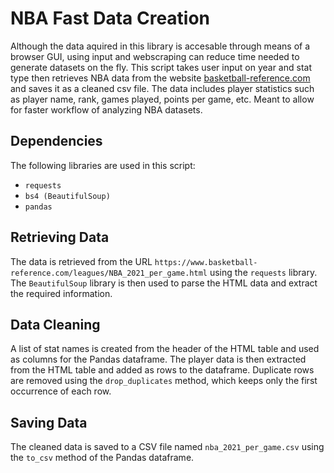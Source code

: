# NBA Fast Data Creation

Although the data aquired in this library is accesable through means of a browser GUI, using input and webscraping can reduce time needed to generate datasets on the fly. This script takes user input on year and stat type then retrieves NBA data from the website [basketball-reference.com](https://www.basketball-reference.com/leagues/NBA_{year}_{stat_type}.html) and saves it as a cleaned csv file. The data includes player statistics such as player name, rank, games played, points per game, etc. Meant to allow for faster workflow of analyzing NBA datasets.

## Dependencies
The following libraries are used in this script:
- `requests`
- `bs4 (BeautifulSoup)`
- `pandas`

## Retrieving Data
The data is retrieved from the URL `https://www.basketball-reference.com/leagues/NBA_2021_per_game.html` using the `requests` library. The `BeautifulSoup` library is then used to parse the HTML data and extract the required information.

## Data Cleaning
A list of stat names is created from the header of the HTML table and used as columns for the Pandas dataframe. The player data is then extracted from the HTML table and added as rows to the dataframe. Duplicate rows are removed using the `drop_duplicates` method, which keeps only the first occurrence of each row.

## Saving Data
The cleaned data is saved to a CSV file named `nba_2021_per_game.csv` using the `to_csv` method of the Pandas dataframe.


